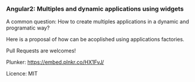 ### Angular2: Multiples and dynamic applications using widgets

A common question: How to create multiples applications in a dynamic and programatic way?

Here is a proposal of how can be acoplished using applications factories.

Pull Requests are welcomes!

Plunker: https://embed.plnkr.co/HX1FvJ/

Licence: MIT
